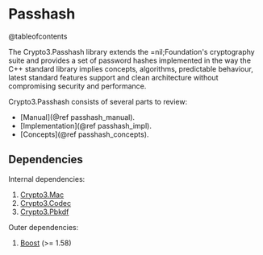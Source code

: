 # Passhash

@tableofcontents

The Crypto3.Passhash library extends the =nil;Foundation's cryptography suite and provides a set of password hashes implemented in the way the C++ standard library implies concepts, algorithms, predictable behaviour, latest standard features support and clean architecture without compromising security and performance.

Crypto3.Passhash consists of several parts to review:

- \[Manual]\(@ref passhash_manual).
- \[Implementation]\(@ref passhash_impl).
- \[Concepts]\(@ref passhash_concepts).

## Dependencies

Internal dependencies:

1. [Crypto3.Mac](https://github.com/nilfoundation/block.git)
2. [Crypto3.Codec](https://github.com/nilfoundation/codec.git)
3. [Crypto3.Pbkdf](https://github.com/nilfoundation/pbkdf.git)

Outer dependencies:

1. [Boost](https://boost.org) (>= 1.58)
